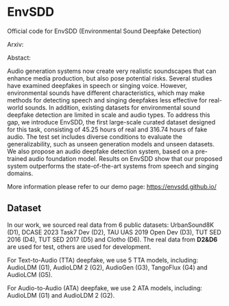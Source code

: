 # EnvSDD
Official code for EnvSDD (Environmental Sound Deepfake Detection)

Arxiv: 

Abstact:

Audio generation systems now create very realistic soundscapes that can enhance media production, but also pose potential risks. Several studies have examined deepfakes in speech or singing voice. However, environmental sounds have different characteristics, which may make methods for detecting speech and singing deepfakes less effective for real-world sounds. In addition, existing datasets for environmental sound deepfake detection are limited in scale and audio types. To address this gap, we introduce EnvSDD, the first large-scale curated dataset designed for this task, consisting of 45.25 hours of real and 316.74 hours of fake audio. The test set includes diverse conditions to evaluate the generalizability, such as unseen generation models and unseen datasets. We also propose an audio deepfake detection system, based on a pre-trained audio foundation model. Results on EnvSDD show that our proposed system outperforms the state-of-the-art systems from speech and singing domains.

More information please refer to our demo page: https://envsdd.github.io/

## Dataset

In our work, we sourced real data from 6 public datasets: UrbanSound8K (D1), DCASE 2023 Task7 Dev (D2), TAU UAS 2019 Open Dev (D3), TUT SED 2016 (D4), TUT SED 2017 (D5) and Clotho (D6). The real data from **D2&D6** are used for test, others are used for development.

For Text-to-Audio (TTA) deepfake, we use 5 TTA models, including: AudioLDM (G1), AudioLDM 2 (G2), AudioGen (G3), TangoFlux (G4) and AudioLCM (G5).

For Audio-to-Audio (ATA) deepfake, we use 2 ATA models, including: AudioLDM (G1) and AudioLDM 2 (G2).
